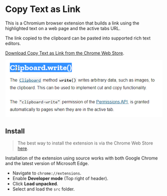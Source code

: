 # Copy Text as Link

This is a Chromium browser extension that builds a link using the highlighted text on a web page and the active tabs URL.

The link copied to the clipboard can be pasted into supported rich text editors.

[Download Copy Text as Link from the Chrome Web Store](https://chrome.google.com/webstore/detail/copy-text-as-link/jdhbnbfdhfndpjafikjmbdabogdecenp/related).

![Demo](./res/demo.gif)

## Install

> The best way to install the extension is via the Chrome Web Store [here](https://chrome.google.com/webstore/detail/copy-text-as-link/jdhbnbfdhfndpjafikjmbdabogdecenp).

Installation of the extension using source works with both Google Chrome and the latest version of Microsoft Edge.

- Navigate to `chrome://extensions`.
- Enable **Developer mode** (Top right of header).
- Click **Load unpacked**.
- Select and load the `src` folder.
